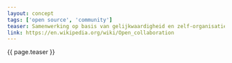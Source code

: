 ```yaml
---
layout: concept
tags: ['open source', 'community']
teaser: Samenwerking op basis van gelijkwaardigheid en zelf-organisatie, open voor iedereen die een bijdrage wil leveren. Iedereen mag de bijdrage leveren indien die van voldoende kwaliteit is en aansluit op het gezamenlijke doel. De (deel)resultaten zijn van waarde en zijn open beschikbaar zowel voor de bijdragers en voor niet-bijdragers.
link: https://en.wikipedia.org/wiki/Open_collaboration
---
```

{{ page.teaser }}